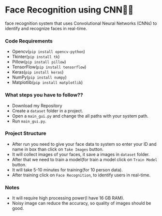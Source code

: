# Face Recognition using CNN🤵‍♂️

face recognition system that uses Convolutional Neural Networks (CNNs) to identify and recognize faces in real-time.

### Code Requirements

- Opencv(`pip install opencv-python`)
- Tkinter(`pip install tk`)
- Pillow(`pip install pillow`)
- TensorFlow(`pip install tensorflow`)
- Keras(`pip install keras`)
- NumPy(`pip install numpy`)
- Matplotlib(`pip install matplotlib`)

### What steps you have to follow??
- Download my Repository 
- Create a `dataset` folder in a project.
- Open a `main_gui.py` and change the all paths with your system path.
- Run `main_gui.py`.

### Project Structure

- After run you need to give your face data to system so enter your ID and name in box than click on `Take Images` button.
- It will collect images of your faces, it save a images in `dataset` folder.
- After that we need to train a model(for train a model click on `Train Model` button.
- It will take 5-10 minutes for training(for 10 person data).
- After training click on `Face Recognition`, to identify users in real-time.

### Notes
- It will require high processing power(I have 16 GB RAM).
- Noisy image can reduce the accuracy, so quality of images should be good.
